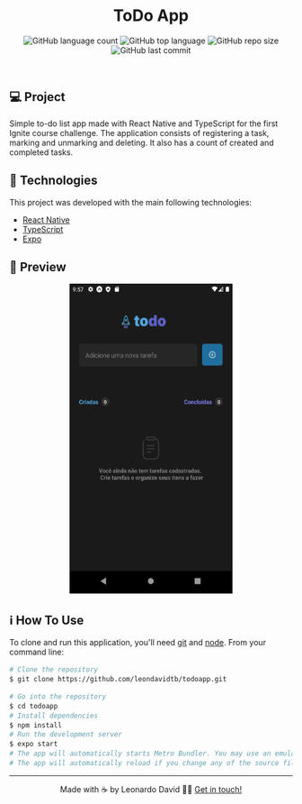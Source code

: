 <h1 align="center">
  ToDo App
</h1>

<p align="center">
  <img alt="GitHub language count" src="https://img.shields.io/github/languages/count/leondavidtb/pokedex">

  <img alt="GitHub top language" src="https://img.shields.io/github/languages/top/leondavidtb/pokedex">

  <img alt="GitHub repo size" src="https://img.shields.io/github/repo-size/leondavidtb/pokedex">

  <img alt="GitHub last commit" src="https://img.shields.io/github/last-commit/leondavidtb/pokedex">

</p>

<br/>

## 💻 Project

Simple to-do list app made with React Native and TypeScript for the first Ignite course challenge. The application consists of registering a task, marking and unmarking and deleting. It also has a count of created and completed tasks.

## 🚀 Technologies

This project was developed with the main following technologies:

- [React Native](https://reactnative.dev)
- [TypeScript](https://www.typescriptlang.org/)
- [Expo](https://expo.dev/)

## 📱 Preview

<p align="center">
  <img  width="290" height="550" src="./assets/preview.gif" alt="animated" />
</p>

## ℹ️ How To Use

To clone and run this application, you'll need [git](https://git-scm.com) and [node](https://nodejs.org/en/). From your command line:

```bash
# Clone the repository
$ git clone https://github.com/leondavidtb/todoapp.git
```

```bash
# Go into the repository
$ cd todoapp
# Install dependencies
$ npm install
# Run the development server
$ expo start
# The app will automatically starts Metro Bundler. You may use an emulator or your own smartphone.
# The app will automatically reload if you change any of the source files.
```

---

<p align="center">Made with ☕ by Leonardo David 👋🏻 <a href="https://www.linkedin.com/in/leondavidtb/">Get in touch!</a></p>
